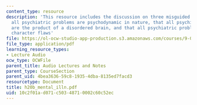 ```yaml
---
content_type: resource
description: 'This resource includes the discussion on three misguided theories: that
  all psychiatric problems are psychodynamic in nature, that all psychiatric problems
  are the product of a disordered brain, and that all psychiatric problems are essentially
  character flaws'
file: https://ol-ocw-studio-app-production.s3.amazonaws.com/courses/9-00-introduction-to-psychology-fall-2004/10c2f01ad071c50348710002c60c52ec_h20b_mental_illn.pdf
file_type: application/pdf
learning_resource_types:
- Lecture Audio
ocw_type: OCWFile
parent_title: Audio Lectures and Notes
parent_type: CourseSection
parent_uid: 4bea3636-59c8-1935-4dba-8135ed7facd3
resourcetype: Document
title: h20b_mental_illn.pdf
uid: 10c2f01a-d071-c503-4871-0002c60c52ec
---
```

